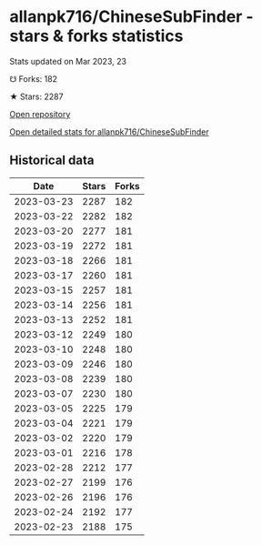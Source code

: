 # allanpk716/ChineseSubFinder - stars & forks statistics

Stats updated on Mar 2023, 23

☋ Forks: 182

★ Stars: 2287

[Open repository](https://github.com/allanpk716/ChineseSubFinder)

[Open detailed stats for allanpk716/ChineseSubFinder](https://reviewgithub.com/rep/allanpk716/ChineseSubFinder)

## Historical data
| Date | Stars | Forks |
|------|-------|-------|
| 2023-03-23 | 2287 | 182 | 
| 2023-03-22 | 2282 | 182 | 
| 2023-03-20 | 2277 | 181 | 
| 2023-03-19 | 2272 | 181 | 
| 2023-03-18 | 2266 | 181 | 
| 2023-03-17 | 2260 | 181 | 
| 2023-03-15 | 2257 | 181 | 
| 2023-03-14 | 2256 | 181 | 
| 2023-03-13 | 2252 | 181 | 
| 2023-03-12 | 2249 | 180 | 
| 2023-03-10 | 2248 | 180 | 
| 2023-03-09 | 2246 | 180 | 
| 2023-03-08 | 2239 | 180 | 
| 2023-03-07 | 2230 | 180 | 
| 2023-03-05 | 2225 | 179 | 
| 2023-03-04 | 2221 | 179 | 
| 2023-03-02 | 2220 | 179 | 
| 2023-03-01 | 2216 | 178 | 
| 2023-02-28 | 2212 | 177 | 
| 2023-02-27 | 2199 | 176 | 
| 2023-02-26 | 2196 | 176 | 
| 2023-02-24 | 2192 | 177 | 
| 2023-02-23 | 2188 | 175 | 

